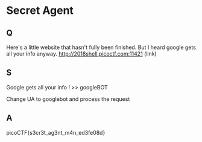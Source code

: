 
# Secret Agent

## Q

Here's a little website that hasn't fully been finished. But I heard google gets all your info anyway. http://2018shell.picoctf.com:11421 (link)

## S

Google gets all your info ! >> googleBOT

Change UA to googlebot and process the request


## A

picoCTF{s3cr3t_ag3nt_m4n_ed3fe08d}



